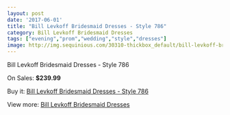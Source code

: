 ```yaml
---
layout: post
date: '2017-06-01'
title: "Bill Levkoff Bridesmaid Dresses - Style 786"
category: Bill Levkoff Bridesmaid Dresses
tags: ["evening","prom","wedding","style","dresses"]
image: http://img.sequinious.com/30310-thickbox_default/bill-levkoff-bridesmaid-dresses-style-786.jpg
---
```

Bill Levkoff Bridesmaid Dresses - Style 786

On Sales: **$239.99**
<a href="https://www.sequinious.com/bill-levkoff-bridesmaid-dresses/4206-bill-levkoff-bridesmaid-dresses-style-786.html"><amp-img layout="responsive" width="600" height="600" src="//img.sequinious.com/30310-thickbox_default/bill-levkoff-bridesmaid-dresses-style-786.jpg" alt="Bill Levkoff Bridesmaid Dresses - Style 786 0" /></a>

Buy it: [Bill Levkoff Bridesmaid Dresses - Style 786](https://www.sequinious.com/bill-levkoff-bridesmaid-dresses/4206-bill-levkoff-bridesmaid-dresses-style-786.html "Bill Levkoff Bridesmaid Dresses - Style 786")

View more: [Bill Levkoff Bridesmaid Dresses](https://www.sequinious.com/38-bill-levkoff-bridesmaid-dresses "Bill Levkoff Bridesmaid Dresses")